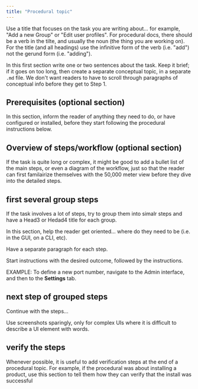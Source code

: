 ```yaml
---
title: "Procedural topic"
---
```


Use a title that focuses on the task you are writing about... for example, "Add a new Group" or "Edit user profiles". For procedural docs, there should be a verb in the tilte, and usually the noun (the thing you are working on). For the title (and all headings) use the infinitive form of the verb (i.e. "add") not the gerund form (i.e. "adding").

In this first section write one or two sentences about the task. Keep it brief; if it goes on too long, then create a separate conceptual topic, in a separate `.md` file. We don't want readers to have to scroll through paragraphs of conceptual info before they get to Step 1.

## Prerequisites (optional section)

In this section, inform the reader of anything they need to do, or have configured or installed, before they start following the procedural instructions below.

## Overview of steps/workflow (optional section)

If the task is quite long or complex, it might be good to add a bullet list of the main steps, or even a diagram of the workflow, just so that the reader can first familairize themselves with the 50,000 meter view before they dive into the detailed steps.

## first several group steps

If the task involves a lot of steps, try to group them into simalr steps and have a Head3 or Hedad4 title for each group.

In this section, help the reader get oriented... where do they need to be (i.e. in the GUI, on a CLI, etc).

Have a separate paragraph for each step.

Start instructions with the desired outcome, followed by the instructions.

EXAMPLE: To define a new port number, navigate to the Admin interface, and then to the **Settings** tab.

## next step of grouped steps

Continue with the steps...

Use screenshots sparingly, only for complex UIs where it is difficult to describe a UI element with words.

## verify the steps

Whenever possible, it is useful to add verification steps at the end of a procedural topic. For example, if the procedural was about installing a product, use this section to tell them how they can verify that the install was successful
